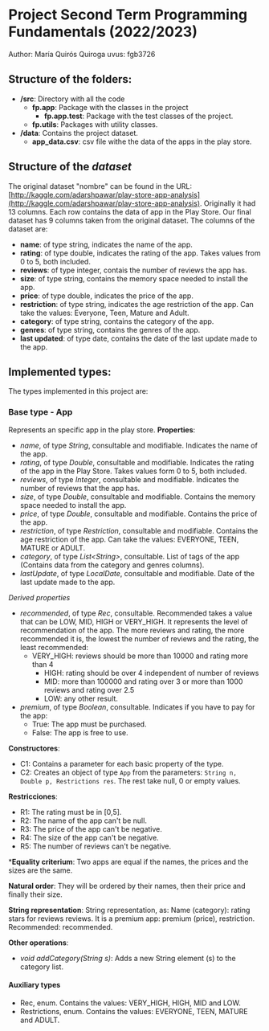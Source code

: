 # Project Second Term Programming Fundamentals (2022/2023)
Author: María Quirós Quiroga  uvus: fgb3726

## Structure of the folders:

* **/src**: Directory with all the code
  * **fp.app**: Package with the classes in the project
    * **fp.app.test**: Package with the test classes of the project.
  * **fp.utils**:  Packages with utility classes. 
* **/data**: Contains the project dataset.
    * **app_data.csv**: csv file withe the data of the apps in the play store.
    
## Structure of the *dataset*

The original dataset "nombre" can be found in the URL: [http://kaggle.com/adarshpawar/play-store-app-analysis](http://kaggle.com/adarshpawar/play-store-app-analysis). Originally it had 13 columns. Each row contains the data of app in the Play Store. Our final dataset has 9 columns taken from the original dataset. The columns of the dataset are:

* **name**: of type string, indicates the name of the app.
* **rating**: of type double, indicates the rating of the app. Takes values from 0 to 5, both included.
* **reviews**: of type integer, contais the number of reviews the app has.
* **size**: of type string, contains the memory space needed to install the app.
* **price**: of type double, indicates the price of the app.
* **restriction**: of type string, indicates the age restriction of the app. Can take the values: Everyone, Teen, Mature and Adult.
* **category**: of type string, contains the category of the app.
* **genres**: of type string, contains the genres of the app.
* **last updated**: of type date, contains the date of the last update made to the app.

## Implemented types:

The types implemented in this project are:

### Base type - App
Represents an specific app in the play store.
**Properties**:

- _name_, of type _String_, consultable and modifiable. Indicates the name of the app.
- _rating_, of type _Double_, consultable and modifiable. Indicates the rating of the app in the Play Store. Takes values form 0 to 5, both included.
- _reviews_, of type _Integer_, consultable and modifiable. Indicates the number of reviews that the app has.
- _size_, of type _Double_, consultable and modifiable. Contains the  memory space needed to install the app.
- _price_, of type _Double_, consultable and modifiable. Contains the price of the app.
- _restriction_, of type _Restriction_, consultable and modifiable. Contains the age restriction of the app. Can take the values: EVERYONE, TEEN, MATURE or ADULT.
- _category_, of type _List\<String\>_, consultable. List of tags of the app (Contains data from the category and genres columns).
- _lastUpdate_, of type _LocalDate_, consultable and modifiable. Date of the last update made to the app.

*Derived properties*
- _recommended_, of type _Rec_, consultable.  Recommended takes a value that can be LOW, MID, HIGH or VERY_HIGH. It represents the level of recommendation of the app. The more reviews and rating, the more recommended it is, the lowest the number of reviews and the rating, the least recommended:
  - VERY_HIGH: reviews should be more than 10000 and rating more than 4
	- HIGH: rating should be over 4 independent of number of reviews
	- MID: more than 100000 and rating over 3 or more than 1000 reviews and rating over 2.5
	- LOW: any other result.
- _premium_, of type _Boolean_, consultable. Indicates if you have to pay for the app:
	- True: The app must be purchased.
  - False: The app is free to use.

**Constructores**: 

- C1: Contains a parameter for each basic property of the type.
- C2: Creates an object of type ```App``` from the parameters: ```String n, Double p, Restrictions res```. The rest take null, 0  or empty values.

**Restricciones**:
 
- R1: The rating must be in [0,5].
- R2: The name of the app can't be null.
- R3: The price of the app can't be negative.
- R4: The size of the app can't be negative.
- R5: The number of reviews can't be negative.

***Equality criterium**: Two apps are equal if the names, the prices and the sizes are the same.

**Natural order**: They will be ordered by their names, then their price and finally their size.

**String representation**: String representation, as: Name (category): rating stars for reviews reviews. It is a premium app: premium (price), restriction. Recommended: recommended.


**Other operations**:

- _void addCategory(String s)_: Adds a new String element (s) to the category list.

#### Auxiliary types

- Rec, enum. Contains the values: VERY_HIGH, HIGH, MID and LOW.
- Restrictions, enum. Contains the values: EVERYONE, TEEN, MATURE and ADULT.
